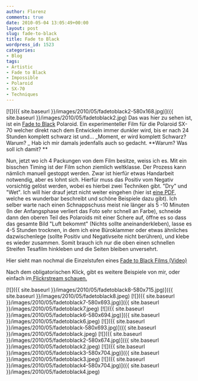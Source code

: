```yaml
---
author: Florenz
comments: true
date: 2010-05-04 13:05:49+00:00
layout: post
slug: fade-to-black
title: Fade to Black
wordpress_id: 1523
categories:
- Blog
tags:
- Artistic
- Fade to Black
- Impossible
- Polaroid
- SX-70
- Techniques
---
```


[![]({{ site.baseurl }}/images/2010/05/fadetoblack2-580x168.jpg)]({{ site.baseurl }}/images/2010/05/fadetoblack2.jpg)
Das was hier zu sehen ist, ist ein [Fade to Black](http://shop.the-impossible-project.com/news?date=2009-11-12) Polaroid. Ein experimenteller Film für die Polaroid SX-70 welcher direkt nach dem Entwickeln immer dunkler wird, bis er nach 24 Stunden komplett schwarz ist und... _Moment, er wird komplett Schwarz? Warum? _
Hab ich mir damals jedenfalls auch so gedacht. **Warum? Was soll ich damit? **

Nun, jetzt wo ich 4 Packungen von dem Film besitze, weiss ich es. Mit ein bisschen Timing ist der Film schon ziemlich weltklasse. Der Prozess kann nämlich manuell gestoppt werden. Zwar ist hierfür etwas Handarbeit notwendig, aber es lohnt sich. Hierfür muss das Positiv vom Negativ vorsichtig gelöst werden, wobei es hierbei zwei Techniken gibt. "Dry" und "Wet". Ich will hier drauf jetzt nicht weiter eingehen (hier ist [eine PDF](http://shop.the-impossible-project.com/pdf/FADETOBLACK_Techniques_v1.pdf), welche es wunderbar beschreibt und schöne Beispiele dazu gibt).
Ich selber warte nach einen Schnappschuss meist nie länger als 5 -10 Minuten (In der Anfangsphase verliert das Foto sehr schnell an Farbe), schneide dann den oberen Teil des Polaroids mit einer Schere auf, öffne es so dass das gesamte Bild "Luft bekommt" (Nichts sollte aneinanderkleben), lasse es 4-5 Stunden trocknen, in dem ich eine Büroklammer oder etwas ähnliches dazwischenlege (sollte Positiv und Negativseite nicht berühren), und klebe es wieder zusammen. Somit brauch ich nur die oben einen schnellen Streifen Tesafilm hinkleben und die Seiten bleiben unversehrt.

Hier sieht man nochmal die Einzelstufen eines [Fade to Black Films (Video)](http://shop.the-impossible-project.com/pdf/battree.mp4)

Nach dem obligatorischen Klick, gibt es weitere Beispiele von mir, oder einfach im[ Flickrstream schauen. ](http://www.flickr.com/photos/heroheman/sets/72157623302690286/)
<!-- more -->

[![]({{ site.baseurl }}/images/2010/05/fadetoblack8-580x715.jpg)]({{ site.baseurl }}/images/2010/05/fadetoblack8.jpeg)
[![]({{ site.baseurl }}/images/2010/05/fadetoblack7-580x693.jpg)]({{ site.baseurl }}/images/2010/05/fadetoblack7.jpeg)
[![]({{ site.baseurl }}/images/2010/05/fadetoblack6-580x694.jpg)]({{ site.baseurl }}/images/2010/05/fadetoblack6.jpeg)
[![]({{ site.baseurl }}/images/2010/05/fadetoblack-580x693.jpg)]({{ site.baseurl }}/images/2010/05/fadetoblack.jpeg)
[![]({{ site.baseurl }}/images/2010/05/fadetoblack2-580x674.jpg)]({{ site.baseurl }}/images/2010/05/fadetoblack2.jpeg)
[![]({{ site.baseurl }}/images/2010/05/fadetoblack3-580x704.jpg)]({{ site.baseurl }}/images/2010/05/fadetoblack3.jpeg)
[![]({{ site.baseurl }}/images/2010/05/fadetoblack4-580x704.jpg)]({{ site.baseurl }}/images/2010/05/fadetoblack4.jpeg)



